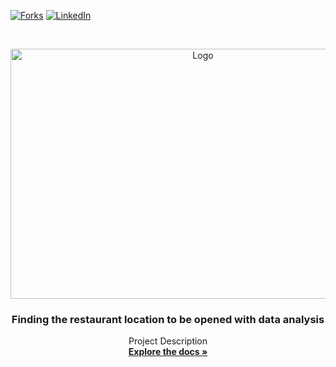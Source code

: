 [![Forks][forks-shield]][forks-url]
[![LinkedIn][linkedin-shield]][linkedin-url]



<!-- PROJECT LOGO -->
<br />
<p align="center">
  <a href="https://github.com/ogulcanertunc/Data-Science-Projects/tree/main/Python/Finding%20the%20restaurant%20location%20to%20be%20opened%20with%20data%20analysis">
    <img src="https://miro.medium.com/max/875/1*jVMXLK-dbBbcyTnTJpUE4g.jpeg" alt="Logo" width="600" height="400">
  </a>

  <h3 align="center">Finding the restaurant location to be opened with data analysis</h3>

  <p align="center">
    Project Description
    <br />
    <a href="https://github.com/ogulcanertunc/Data-Science-Projects/blob/main/Python/Finding%20the%20restaurant%20location%20to%20be%20opened%20with%20data%20analysis/milano_kebap.ipynb"><strong>Explore the docs »</strong></a>
    <br />
    <br />
  </p>
</p>




<!-- MARKDOWN LINKS & IMAGES -->
<!-- https://www.markdownguide.org/basic-syntax/#reference-style-links -->

[forks-shield]: https://img.shields.io/github/forks/github_username/repo.svg?style=for-the-badge
[forks-url]: https://github.com/ogulcanertunc/Data-Science-Projects/tree/main/Python/Finding%20the%20restaurant%20location%20to%20be%20opened%20with%20data%20analysis/network/members
[linkedin-shield]: https://img.shields.io/badge/-LinkedIn-black.svg?style=for-the-badge&logo=linkedin&colorB=555
[linkedin-url]: https://www.linkedin.com/in/ogulcanertunc/
